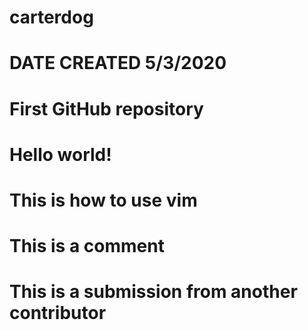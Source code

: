 # carterdog

# DATE CREATED 5/3/2020
# First GitHub repository

# Hello world!

# This is how to use vim
# This is a comment

# This is a submission from another contributor
